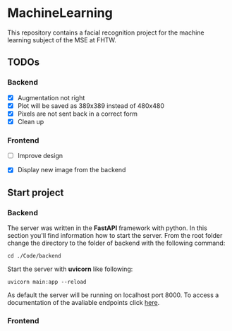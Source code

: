 # MachineLearning
This repository contains a facial recognition project for the machine learning subject of the MSE at FHTW.

## TODOs

### Backend
- [X] Augmentation not right
- [X] Plot will be saved as 389x389 instead of 480x480
- [X] Pixels are not sent back in a correct form
- [X] Clean up

### Frontend
- [ ] Improve design
- [X] Display new image from the backend


## Start project

### Backend
The server was written in the **FastAPI** framework with python. In this section you'll find information how to start the server.
From the root folder change the directory to the folder of backend with the following command: 
```console
cd ./Code/backend
```

Start the server with **uvicorn** like following: 
```console
uvicorn main:app --reload
```

As default the server will be running on localhost port 8000. To access a documentation of the avaliable endpoints click [here](http://localhost:8000/docs).


### Frontend
